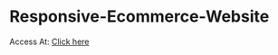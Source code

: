 # Responsive-Ecommerce-Website
Access At: <a href="https://muhammadsalmann.github.io/Redstore-Responsive-Website/">Click here</a>
